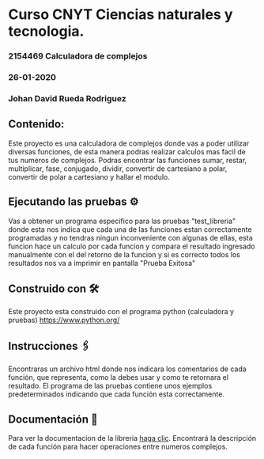 # Curso CNYT Ciencias naturales y tecnologia.
### 2154469 Calculadora de complejos
### 26-01-2020
### Johan David Rueda Rodriguez

## Contenido:
Este proyecto es una calculadora de complejos donde vas a poder utilizar diversas funciones, de esta manera podras realizar calculos mas facil de tus numeros de complejos. Podras encontrar las funciones sumar, restar, multiplicar, fase, conjugado, dividir, convertir de cartesiano a polar, convertir de polar a cartesiano y hallar el modulo.

## Ejecutando las pruebas ⚙️

Vas a obtener un programa especifico para las pruebas "test_libreria" donde esta nos indica que cada una de las funciones estan correctamente programadas y no tendras ningun inconveniente con algunas de ellas, esta funcion hace un calculo por cada funcion y compara el resultado ingresado manualmente con el del retorno de la funcion y si es correcto todos los resultados nos va a imprimir en pantalla "Prueba Exitosa"

## Construido con 🛠️
Este proyecto esta construido con el programa python (calculadora y pruebas) https://www.python.org/

## Instrucciones 🖇️
Encontraras un archivo html donde nos indicara los comentarios de cada función, que representa, como la debes usar y como te retornara el resultado. El programa de las pruebas contiene unos ejemplos predeterminados indicando que cada función esta correctamente.

## Documentación 📄
Para ver la documentacion de la libreria [haga clic](http://htmlpreview.github.io/?https://github.com/johanrueda/Protecto_cnyt/blob/master/html/documento.html). Encontrará la descripción de cada función para hacer operaciones entre numeros complejos.
